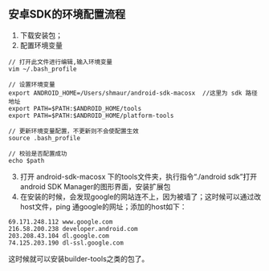 ## 安卓SDK的环境配置流程
1. 下载安装包；
2. 配置环境变量
```
// 打开此文件进行编辑,输入环境变量
vim ~/.bash_profile

// 设置环境变量
export ANDROID_HOME=/Users/shmaur/android-sdk-macosx  //这里为 sdk 路径地址
export PATH=$PATH:$ANDROID_HOME/tools
export PATH=$PATH:$ANDROID_HOME/platform-tools

// 更新环境变量配置，不更新则不会使配置生效
source .bash_profile

// 校验是否配置成功
echo $path
```
3. 打开 android-sdk-macosx 下的tools文件夹，执行指令“./android sdk”打开android SDK Manager的图形界面，安装扩展包
4. 在安装的时候，会发现google的网站连不上，因为被墙了；这时候可以通过改host文件，ping 通google的网址；添加的host如下：
```
69.171.248.112 www.google.com
216.58.200.238 developer.android.com
203.208.43.104 dl.google.com
74.125.203.190 dl-ssl.google.com
```
这时候就可以安装builder-tools之类的包了。